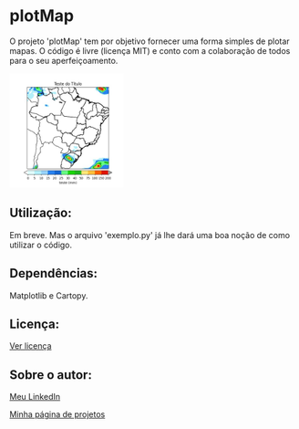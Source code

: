 # plotMap
O projeto 'plotMap' tem por objetivo fornecer uma forma simples de plotar mapas.
O código é livre (licença MIT) e conto com a colaboração de todos para o seu aperfeiçoamento.

<img src="Teste1.jpg" width="200">

## Utilização:

Em breve. Mas o arquivo 'exemplo.py' já lhe dará uma boa noção de como utilizar o código.

## Dependências:

Matplotlib e Cartopy.

## Licença:

[Ver licença](LICENSE)


## Sobre o autor:

[Meu LinkedIn](www.linkedin.com/in/nelsonrossibittencourt)

[Minha página de projetos](www.nrbenergia.somee.com)


